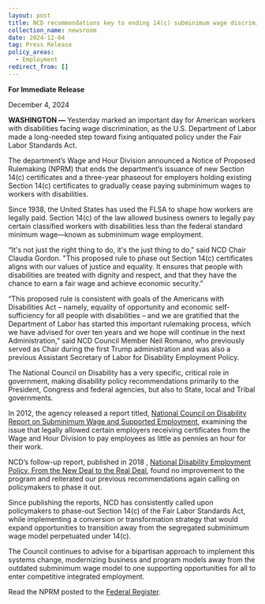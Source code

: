 ```yaml
---
layout: post
title: NCD recommendations key to ending 14(c) subminimum wage discrimination
collection_name: newsroom
date: 2024-12-04
tag: Press Release
policy_areas:
  - Employment
redirect_from: []
---
```

**For Immediate Release**

December 4, 2024                                      

**WASHINGTON —** Yesterday marked an important day for American workers with disabilities facing wage discrimination, as the U.S. Department of Labor made a long-needed step toward fixing antiquated policy under the Fair Labor Standards Act.

The department’s Wage and Hour Division announced a Notice of Proposed Rulemaking (NPRM) that ends the department’s issuance of new Section 14(c) certificates and a three-year phaseout for employers holding existing Section 14(c) certificates to gradually cease paying subminimum wages to workers with disabilities.

Since 1938, the United States has used the FLSA to shape how workers are legally paid. Section 14(c) of the law allowed business owners to legally pay certain classified workers with disabilities less than the federal standard minimum wage—known as subminimum wage employment.

“It's not just the right thing to do, it's the just thing to do," said NCD Chair Claudia Gordon. "This proposed rule to phase out Section 14(c) certificates aligns with our values of justice and equality. It ensures that people with disabilities are treated with dignity and respect, and that they have the chance to earn a fair wage and achieve economic security.”

“This proposed rule is consistent with goals of the Americans with Disabilities Act – namely, equality of opportunity and economic self-sufficiency for all people with disabilities – and we are gratified that the Department of Labor has started this important rulemaking process, which we have advised for over ten years and we hope will continue in the next Administration,” said NCD Council Member Neil Romano, who previously served as Chair during the first Trump administration and was also a previous Assistant Secretary of Labor for Disability Employment Policy. 

The National Council on Disability has a very specific, critical role in government, making disability policy recommendations primarily to the President, Congress and federal agencies, but also to State, local and Tribal governments.

In 2012, the agency released a report titled, [National Council on Disability Report on Subminimum Wage and Supported Employment](https://www.ncd.gov/report/national-council-on-disability-report-on-subminimum-wage-and-supported-employment/), examining the issue that legally allowed certain employers receiving certificates from the Wage and Hour Division to pay employees as little as pennies an hour for their work.

NCD’s follow-up report, published in  2018 , [National Disability Employment Policy, From the New Deal to the Real Deal](https://www.ncd.gov/report/national-disability-employment-policy-from-the-new-deal-to-the-real-deal-joining-the-industries-of-the-future/), found no improvement to the program and reiterated our previous recommendations again calling on policymakers to phase it out. 

Since publishing the reports, NCD has consistently called upon policymakers to phase-out Section 14(c) of the Fair Labor Standards Act, while implementing a conversion or transformation strategy that would expand opportunities to transition away from the segregated subminimum wage model perpetuated under 14(c). 

The Council continues to advise for a bipartisan approach to implement this systems change, modernizing business and program models away from the outdated subminimum wage model to one supporting opportunities for all to enter competitive integrated employment.

Read the NPRM posted to the [Federal Register](https://www.federalregister.gov/public-inspection/2024-27880/employment-of-workers-with-disabilities-under-section-14c-of-the-fair-labor-standards-act).
